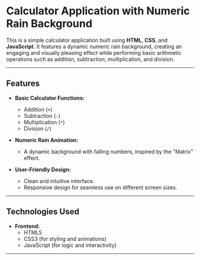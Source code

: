# Calculator Application with Numeric Rain Background


This is a simple calculator application built using **HTML**, **CSS**, and **JavaScript**. It features a dynamic numeric rain background, creating an engaging and visually pleasing effect while performing basic arithmetic operations such as addition, subtraction, multiplication, and division.

---

## Features

- **Basic Calculator Functions:**
  - Addition (`+`)
  - Subtraction (`-`)
  - Multiplication (`*`)
  - Division (`/`)

- **Numeric Rain Animation:**
  - A dynamic background with falling numbers, inspired by the "Matrix" effect.

- **User-Friendly Design:**
  - Clean and intuitive interface.
  - Responsive design for seamless use on different screen sizes.

---

## Technologies Used

- **Frontend:**
  - HTML5
  - CSS3 (for styling and animations)
  - JavaScript (for logic and interactivity)

---

